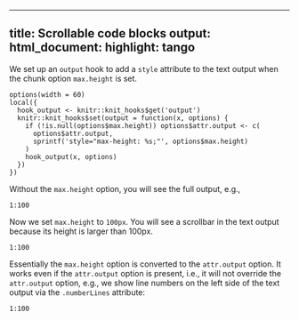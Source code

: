 
---
title: Scrollable code blocks
output: 
  html_document: 
    highlight: tango
---

We set up an `output` hook to add a `style` attribute to the
text output when the chunk option `max.height` is set.

```{r, include=FALSE}
options(width = 60)
local({
  hook_output <- knitr::knit_hooks$get('output')
  knitr::knit_hooks$set(output = function(x, options) {
    if (!is.null(options$max.height)) options$attr.output <- c(
      options$attr.output,
      sprintf('style="max-height: %s;"', options$max.height)
    )
    hook_output(x, options)
  })
})
```

Without the `max.height` option, you will see the full output,
e.g.,

```{r}
1:100
```

Now we set `max.height` to `100px`. You will see a scrollbar
in the text output because its height is larger than 100px.

```{r, max.height='100px'}
1:100
```

Essentially the `max.height` option is converted to the
`attr.output` option. It works even if the `attr.output`
option is present, i.e., it will not override the
`attr.output` option, e.g., we show line numbers on the left
side of the text output via the `.numberLines` attribute:

```{r, max.height='100px', attr.output='.numberLines'}
1:100
```
